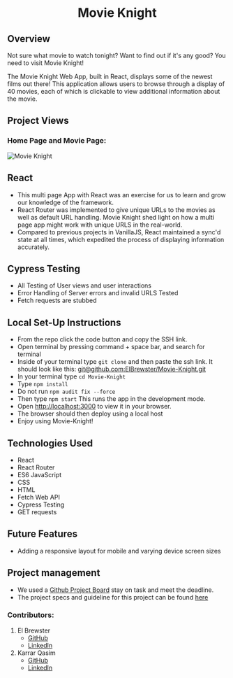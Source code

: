 <h1 align="center"> Movie Knight </h1>

## Overview

Not sure what movie to watch tonight? Want to find out if it's any good? You need to visit Movie Knight!

The Movie Knight Web App, built in React, displays some of the newest films out there! This application allows users to browse through a display of 40 movies, each of which is clickable to view additional information about the movie. 

## Project Views

### Home Page and Movie Page:
![Movie Knight](https://media.giphy.com/media/5Jh3VLf122xYAG3XEL/giphy.gif)


## React

- This multi page App with React was an exercise for us to learn and grow our knowledge of the framework.
- React Router was implemented to give unique URLs to the movies as well as default URL handling. Movie Knight shed light on how a multi page app might work with unique URLS in the real-world.
- Compared to previous projects in VanillaJS, React maintained a sync'd state at all times, which expedited the process of displaying information accurately.

## Cypress Testing

- All Testing of User views and user interactions
- Error Handling of Server errors and invalid URLS Tested
- Fetch requests are stubbed


## Local Set-Up Instructions

- From the repo click the code button and copy the SSH link.
- Open terminal by pressing command + space bar, and search for terminal
- Inside of your terminal type `git clone` and then paste the ssh link. It should look like this: [git@github.com:ElBrewster/Movie-Knight.git](git@github.com:ElBrewster/Movie-Knight.git)
- In your terminal type `cd Movie-Knight`
- Type `npm install`
- Do not run `npm audit fix --force`
- Then type `npm start` This runs the app in the development mode.
- Open [http://localhost:3000](http://localhost:3000) to view it in your browser.
- The browser should then deploy using a local host
- Enjoy using Movie-Knight!

## Technologies Used

- React
- React Router
- ES6 JavaScript
- CSS
- HTML
- Fetch Web API
- Cypress Testing
- GET requests

## Future Features

- Adding a responsive layout for mobile and varying device screen sizes

## Project management

- We used a [Github Project Board](https://github.com/users/ElBrewster/projects/4) stay on task and meet the deadline.
- The project specs and guideline for this project can be found [here](https://frontend.turing.edu/projects/module-3/rancid-tomatillos-v3.html)

### Contributors:
1. El Brewster
    * [GitHub](https://github.com/ElBrewster)
    * [LinkedIn](https://www.linkedin.com/in/el-brewster-9817b0255/)
2. Karrar Qasim
    * [GitHub](https://github.com/KarrarQ)
    * [LinkedIn](https://www.linkedin.com/in/karrar-qasim-b6307024b/)